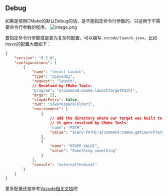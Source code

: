 ## Debug
如果是使用CMake的默认Debug的话，是不能指定命令行参数的，只适用于不需要命令行参数的程序。
![image.png](https://cdn.nlark.com/yuque/0/2023/png/34841510/1676170764172-7889ea67-de4e-4cba-b162-e6a67655fcf7.png#averageHue=%233e453d&clientId=u8ba795ea-55b0-4&from=paste&height=157&id=u20dfa341&name=image.png&originHeight=236&originWidth=437&originalType=binary&ratio=1.5&rotation=0&showTitle=false&size=50093&status=done&style=none&taskId=u57bb48ec-63d0-4b62-9737-e5c6c98f40b&title=&width=291.3333333333333)

要指定命令行参数或是更为复杂的配置，可以编写`.vscode/launch.json`，比如msvc的配置大概如下：
```json
{
    "version": "0.2.0",
    "configurations": [
        {
            "name": "(msvc) Launch",
            "type": "cppvsdbg",
            "request": "launch",
            // Resolved by CMake Tools:
            "program": "${command:cmake.launchTargetPath}",
            "args": [],
            "stopAtEntry": false,
            "cwd": "${workspaceFolder}",
            "environment": [
                {
                    // add the directory where our target was built to the PATHs
                    // it gets resolved by CMake Tools:
                    "name": "PATH",
                    "value": "${env:PATH}:${command:cmake.getLaunchTargetDirectory}"
                },
                {
                    "name": "OTHER_VALUE",
                    "value": "Something something"
                }
            ],
            "console": "externalTerminal"
        }
    ]
}
```
更多配置还是参考[Vscode相关文档](https://github.com/microsoft/vscode-cmake-tools/blob/main/docs/debug-launch.md#debug-using-a-launchjson-file)吧


